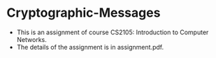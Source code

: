 # Cryptographic-Messages
* This is an assignment of course CS2105: Introduction to Computer Networks.
* The details of the assignment is in assignment.pdf. 
